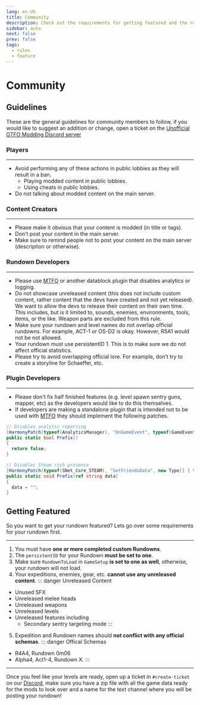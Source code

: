 ```yaml
---
lang: en-US
title: Community
description: Check out the requirements for getting featured and the rules for our community!
sidebar: auto
next: false
prev: false
tags:
  - rules
  - feature
---
```


# Community 

## Guidelines
These are the general guidelines for community members to follow, if you would like to suggest an addition or change, open a ticket on the [Unofficial GTFO Modding Discord server](https://discord.com/invite/rRMPtv4FAh)

### Players
---
* Avoid performing any of these actions in public lobbies as they will result in a ban.
  * Playing modded content in public lobbies.
  * Using cheats in public lobbies.
* Do not talking about modded content on the main server.

### Content Creators
---
* Please make it obvious that your content is modded (in title or tags).
* Don’t post your content in the main server.
* Make sure to remind people not to post your content on the main server (description or otherwise).

### Rundown Developers
---
* Please use [MTFO](https://github.com/GTFO-Modding/MTFO) or another datablock plugin that disables analytics or logging.
* Do not showcase unreleased content (this does not include custom content, rather content that the devs have created and not yet released). We want to allow the devs to release their content on their own time. This includes, but is it limited to, sounds, enemies, environments, tools, items, or the like. Weapon parts are excluded from this rule.
* Make sure your rundown and level names do not overlap official rundowns. For example, ACT-1 or OS-D2 is okay. However, R5A1 would not be not allowed.
* Your rundown must use persistentID 1. This is to make sure we do not affect official statistics.
* Please try to avoid overlapping official lore. For example, don’t try to create a storyline for Schaeffer, etc.

### Plugin Developers 
---
* Please don't fix half finished features (e.g. level spawn sentry guns, mapper, etc) as the developers would like to do this themselves.
* If developers are making a standalone plugin that is intended not to be used with [MTFO](https://github.com/GTFO-Modding/MTFO) they should implement the following patches.

<!-- #### Required Patches -->

```cs
// Disables analytic reporting
[HarmonyPatch(typeof(AnalyticsManager), "OnGameEvent", typeof(GameEventData))]
public static bool Prefix()
{
  return false;
}

// Disables Steam rich presence
[HarmonyPatch(typeof(SNet_Core_STEAM), "SetFriendsData", new Type[] { typeof(FriendsDataType), typeof(string) })]
public static void Prefix(ref string data)
{
  data = "";
}
```
<!-- > [MTFO](https://github.com/GTFO-Modding/MTFO/) implements these patches so if your plugin is going to be used alongside it, you don't need to worry about implementing these yourself. -->

## Getting Featured
So you want to get your rundown featured? Lets go over some requirements for your rundown first.

---

1) You must have **one or more completed custom Rundowns**.
1) The `persistentID` for your Rundown **must be set to one**.
1) Make sure `RundownToLoad` in `GameSetup` **is set to one as well**, otherwise, your rundown will not load.
3) Your expeditions, enemies, gear, etc. **cannot use any unreleased content**.
::: danger Unreleased Content
* Unused SFX
* Unreleased melee heads
* Unreleased weapons
* Unreleased levels
* Unreleased features including
  * Secondary sentry targeting mode
:::
5) Expedition and Rundown names should **not conflict with any official schemas**.
::: danger Offical Schemas
* R4A4, Rundown 0m06
* Alpha4, Act1-4, Rundown X.
:::

---

Once you feel like your levels are ready, open up a ticket in `#create-ticket` on our [Discord](https://discord.com/invite/rRMPtv4FAh), make sure you have a zip file with all the game data ready for the mods to look over and a name for the text channel where you will be posting your rundown! 
